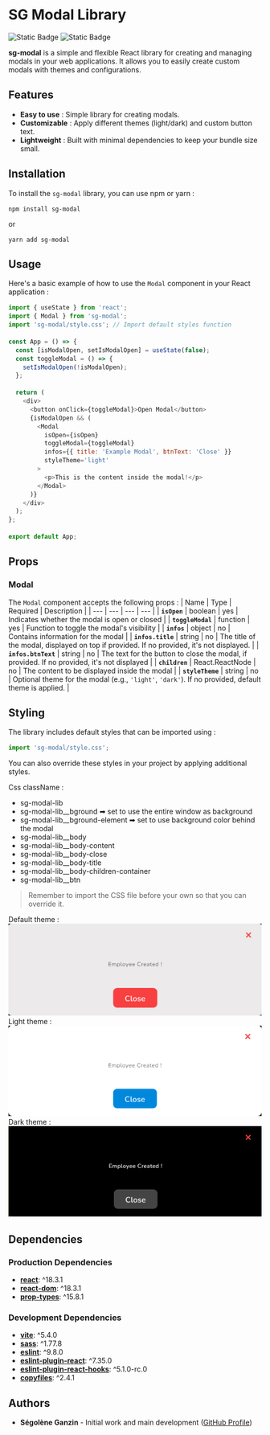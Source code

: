 # SG Modal Library

![Static Badge](https://img.shields.io/badge/Made_with-ReactJS-blue)
![Static Badge](https://img.shields.io/badge/Publish_on-npm-red)

**sg-modal** is a simple and flexible React library for creating and managing modals in your web applications.
It allows you to easily create custom modals with themes and configurations.

## Features

- **Easy to use** : Simple library for creating modals.
- **Customizable** : Apply different themes (light/dark) and custom button text.
- **Lightweight** : Built with minimal dependencies to keep your bundle size small.

## Installation

To install the `sg-modal` library, you can use npm or yarn :

```
npm install sg-modal
```

or

```
yarn add sg-modal
```

## Usage

Here's a basic example of how to use the `Modal` component in your React application :

```javascript
import { useState } from 'react';
import { Modal } from 'sg-modal';
import 'sg-modal/style.css'; // Import default styles function

const App = () => {
  const [isModalOpen, setIsModalOpen] = useState(false);
  const toggleModal = () => {
    setIsModalOpen(!isModalOpen);
  };

  return (
    <div>
      <button onClick={toggleModal}>Open Modal</button>
      {isModalOpen && (
        <Modal
          isOpen={isOpen}
          toggleModal={toggleModal}
          infos={{ title: 'Example Modal', btnText: 'Close' }}
          styleTheme='light'
        >
          <p>This is the content inside the modal!</p>
        </Modal>
      )}
    </div>
  );
};

export default App;
```

## Props

### Modal

The `Modal` component accepts the following props :
| Name | Type | Required | Description |
| --- | --- | --- | --- |
| **`isOpen`** | boolean | yes | Indicates whether the modal is open or closed |
| **`toggleModal`** | function | yes | Function to toggle the modal's visibility |
| **`infos`** | object | no | Contains information for the modal |
| **`infos.title`** | string | no | The title of the modal, displayed on top if provided. If no provided, it's not displayed. |
| **`infos.btnText`** | string | no | The text for the button to close the modal, if provided. If no provided, it's not displayed |
| **`children`** | React.ReactNode | no | The content to be displayed inside the modal |
| **`styleTheme`** | string | no | Optional theme for the modal (e.g., `'light'`, `'dark'`). If no provided, default theme is applied. |

## Styling

The library includes default styles that can be imported using :

```javascript
import 'sg-modal/style.css';
```

You can also override these styles in your project by applying additional styles.

Css className :

- sg-modal-lib
- sg-modal-lib\_\_bground ➡ set to use the entire window as background
- sg-modal-lib\_\_bground-element ➡ set to use background color behind the modal
- sg-modal-lib\_\_body
- sg-modal-lib\_\_body-content
- sg-modal-lib\_\_body-close
- sg-modal-lib\_\_body-title
- sg-modal-lib\_\_body-children-container
- sg-modal-lib\_\_btn

> Remember to import the CSS file before your own so that you can override it.

Default theme : <br>
![Default theme screenshot](./src/assets/defaultTheme.png) <br>
Light theme : <br>
![Light theme screenshot](./src/assets/lightTheme.png) <br>
Dark theme : <br>
![Dark theme screenshot](./src/assets/darkTheme.png) <br>

## Dependencies

### Production Dependencies

- **[react](https://www.npmjs.com/package/react)**: ^18.3.1
- **[react-dom](https://www.npmjs.com/package/react-dom)**: ^18.3.1
- **[prop-types](https://www.npmjs.com/package/prop-types)**: ^15.8.1

### Development Dependencies

- **[vite](https://www.npmjs.com/package/vite)**: ^5.4.0
- **[sass](https://www.npmjs.com/package/sass)**: ^1.77.8
- **[eslint](https://www.npmjs.com/package/eslint)**: ^9.8.0
- **[eslint-plugin-react](https://www.npmjs.com/package/eslint-plugin-react)**: ^7.35.0
- **[eslint-plugin-react-hooks](https://www.npmjs.com/package/eslint-plugin-react-hooks)**: ^5.1.0-rc.0
- **[copyfiles](https://www.npmjs.com/package/copyfiles)**: ^2.4.1

## Authors

- **Ségolène Ganzin** - Initial work and main development ([GitHub Profile](https://github.com/segoleneganzin/))

